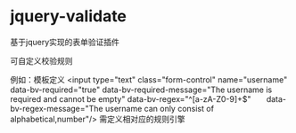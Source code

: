 # jquery-validate
基于jquery实现的表单验证插件

可自定义校验规则

例如：模板定义
<input type="text" class="form-control" name="username"
       data-bv-required="true" 
       data-bv-required-message="The username is required and cannot be empty"
       data-bv-regex="^[a-zA-Z0-9]+$"
       data-bv-regex-message="The username can only consist of alphabetical,number"/>
需定义相对应的规则引擎
